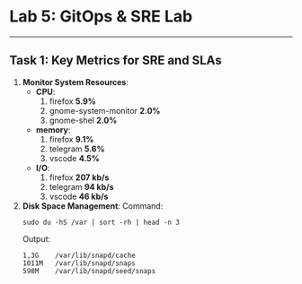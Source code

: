 # **Lab 5: GitOps & SRE Lab**
---
## **Task 1: Key Metrics for SRE and SLAs**
1. **Monitor System Resources**:
    - **CPU**: 
        1. firefox **5.9%**
        2. gnome-system-monitor **2.0%**
        3. gnome-shel **2.0%**
    - **memory**:
        1. firefox **9.1%**
        2. telegram **5.6%**
        3. vscode **4.5%**
    - **I/O**:
        1. firefox **207 kb/s**
        2. telegram **94 kb/s**
        3. vscode **46 kb/s**
2. **Disk Space Management**:
    Command:
    ```
    sudo du -hS /var | sort -rh | head -n 3
    ```
    Output:
    ```
    1,3G	/var/lib/snapd/cache
    1011M	/var/lib/snapd/snaps
    598M	/var/lib/snapd/seed/snaps
    ```
